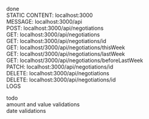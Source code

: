 done \
STATIC CONTENT: localhost:3000 \
MESSAGE: localhost:3000/api \
POST: localhost:3000/api/negotiations  \
GET: localhost:3000/api/negotiations  \
GET: localhost:3000/api/negotiations/id \
GET: localhost/3000/api/negotiations/thisWeek \
GET: localhost/3000/api/negotiations/lastWeek  \
GET: localhost/3000/api/negotiations/beforeLastWeek  \
PATCH: localhost:3000/api/negotiations/id \
DELETE: localhost:3000/api/negotiations \
DELETE: localhost:3000/api/negotiations/id \
LOGS


todo \
amount and value validations \
date validations